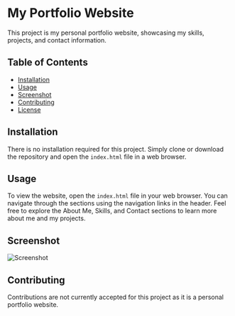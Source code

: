 # My Portfolio Website

This project is my personal portfolio website, showcasing my skills, projects, and contact information.

## Table of Contents

- [Installation](#installation)
- [Usage](#usage)
- [Screenshot](#screenshot)
- [Contributing](#contributing)
- [License](#license)

## Installation

There is no installation required for this project. Simply clone or download the repository and open the `index.html` file in a web browser.

## Usage

To view the website, open the `index.html` file in your web browser. You can navigate through the sections using the navigation links in the header. Feel free to explore the About Me, Skills, and Contact sections to learn more about me and my projects.

## Screenshot

![Screenshot](screenshot.png)

## Contributing

Contributions are not currently accepted for this project as it is a personal portfolio website.
